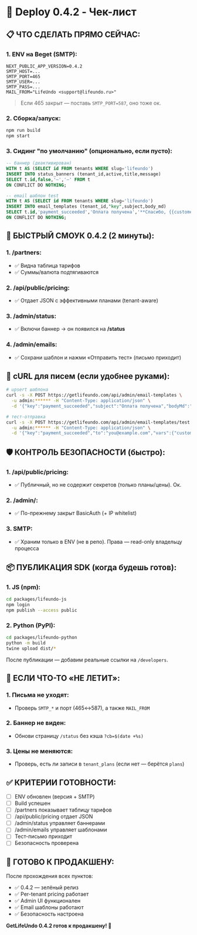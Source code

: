 # 🚀 Deploy 0.4.2 - Чек-лист

## **📋 ЧТО СДЕЛАТЬ ПРЯМО СЕЙЧАС:**

### **1. ENV на Beget (SMTP):**
```
NEXT_PUBLIC_APP_VERSION=0.4.2
SMTP_HOST=...
SMTP_PORT=465
SMTP_USER=...
SMTP_PASS=...
MAIL_FROM="LifeUndo <support@lifeundo.ru>"
```

> Если 465 закрыт — поставь `SMTP_PORT=587`, оно тоже ок.

### **2. Сборка/запуск:**
```bash
npm run build
npm start
```

### **3. Сидинг "по умолчанию" (опционально, если пусто):**
```sql
-- баннер (деактивирован)
WITH t AS (SELECT id FROM tenants WHERE slug='lifeundo')
INSERT INTO status_banners (tenant_id,active,title,message)
SELECT t.id,false,'—','—' FROM t
ON CONFLICT DO NOTHING;

-- email шаблон test
WITH t AS (SELECT id FROM tenants WHERE slug='lifeundo')
INSERT INTO email_templates (tenant_id,"key",subject,body_md)
SELECT t.id,'payment_succeeded','Оплата получена','**Спасибо, {{customer}}!** Платёж принят.' FROM t
ON CONFLICT DO NOTHING;
```

## **🧪 БЫСТРЫЙ СМОУК 0.4.2 (2 минуты):**

### **1. /partners:**
- ✅ Видна таблица тарифов
- ✅ Суммы/валюта подтягиваются

### **2. /api/public/pricing:**
- ✅ Отдает JSON с эффективными планами (tenant-aware)

### **3. /admin/status:**
- ✅ Включи баннер → он появился на **/status**

### **4. /admin/emails:**
- ✅ Сохрани шаблон и нажми «Отправить тест» (письмо приходит)

## **🔧 cURL для писем (если удобнее руками):**

```bash
# upsert шаблона
curl -s -X POST https://getlifeundo.com/api/admin/email-templates \
  -u admin:****** -H "Content-Type: application/json" \
  -d '{"key":"payment_succeeded","subject":"Оплата получена","bodyMd":"**Спасибо, {{customer}}!** Платёж принят."}'

# тест-отправка
curl -s -X POST https://getlifeundo.com/api/admin/email-templates/test \
  -u admin:****** -H "Content-Type: application/json" \
  -d '{"key":"payment_succeeded","to":"you@example.com","vars":{"customer":"Иван"}}'
```

## **🛡️ КОНТРОЛЬ БЕЗОПАСНОСТИ (быстро):**

### **1. /api/public/pricing:**
- ✅ Публичный, но не содержит секретов (только планы/цены). Ок.

### **2. /admin/:**
- ✅ По-прежнему закрыт BasicAuth (+ IP whitelist)

### **3. SMTP:**
- ✅ Храним только в ENV (не в репо). Права — read-only владельцу процесса

## **📦 ПУБЛИКАЦИЯ SDK (когда будешь готов):**

### **1. JS (npm):**
```bash
cd packages/lifeundo-js
npm login
npm publish --access public
```

### **2. Python (PyPI):**
```bash
cd packages/lifeundo-python
python -m build
twine upload dist/*
```

После публикации — добавим реальные ссылки на `/developers`.

## **🚨 ЕСЛИ ЧТО-ТО «НЕ ЛЕТИТ»:**

### **1. Письма не уходят:**
- Проверь `SMTP_*` и порт (465↔587), а также `MAIL_FROM`

### **2. Баннер не виден:**
- Обнови страницу `/status` без кэша `?cb=$(date +%s)`

### **3. Цены не меняются:**
- Проверь, есть ли записи в `tenant_plans` (если нет — берётся `plans`)

## **✅ КРИТЕРИИ ГОТОВНОСТИ:**

- [ ] ENV обновлен (версия + SMTP)
- [ ] Build успешен
- [ ] /partners показывает таблицу тарифов
- [ ] /api/public/pricing отдает JSON
- [ ] /admin/status управляет баннерами
- [ ] /admin/emails управляет шаблонами
- [ ] Тест-письмо приходит
- [ ] Безопасность проверена

## **🎯 ГОТОВО К ПРОДАКШЕНУ:**

После прохождения всех пунктов:
- ✅ 0.4.2 — зелёный релиз
- ✅ Per-tenant pricing работает
- ✅ Admin UI функционален
- ✅ Email шаблоны работают
- ✅ Безопасность настроена

**GetLifeUndo 0.4.2 готов к продакшену! 🚀**



